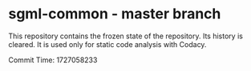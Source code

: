 # sgml-common - master branch

This repository contains the frozen state of the repository.
Its history is cleared. It is used only for static code
analysis with Codacy.

Commit Time: 1727058233